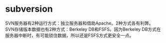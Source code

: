 # subversion
SVN服务器有2种运行方式：独立服务器和借助Apache。2种方式各有利弊。
SVN存储版本数据也有2种方式：Berkeley DB和FSFS。因为Berkeley DB方式在服务器中断时，有可能锁住数据，所以还是FSFS方式更安全一点。